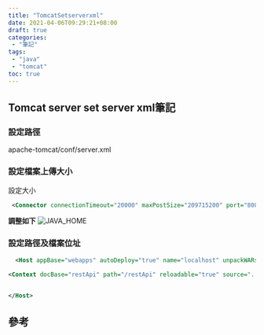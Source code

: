```yaml
---
title: "TomcatSetserverxml"
date: 2021-04-06T09:29:21+08:00
draft: true
categories:
 - "筆記"
tags:
 - "java"
 - "tomcat"
toc: true
---
```


## Tomcat server set server xml筆記
<!-- 簡介 -->
<!--more-->

### 設定路徑

apache-tomcat/conf/server.xml

### 設定檔案上傳大小

設定大小

```xml
 <Connector connectionTimeout="20000" maxPostSize="209715200" port="8080" protocol="HTTP/1.1" redirectPort="8443"/>
```

**調整如下**
![JAVA_HOME](/images/java/調整Tomcat上傳檔案大小.png)

### 設定路徑及檔案位址

```xml
  <Host appBase="webapps" autoDeploy="true" name="localhost" unpackWARs="true">

<Context docBase="restApi" path="/restApi" reloadable="true" source="../SpringProjectRestApi"/>


</Host>
```

## 參考
